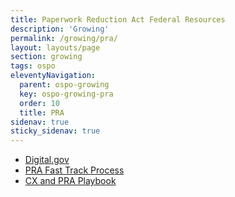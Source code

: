 ```yaml
---
title: Paperwork Reduction Act Federal Resources
description: 'Growing'
permalink: /growing/pra/
layout: layouts/page
section: growing
tags: ospo
eleventyNavigation:
  parent: ospo-growing
  key: ospo-growing-pra
  order: 10
  title: PRA
sidenav: true
sticky_sidenav: true
---
```


- [Digital.gov](https://pra.digital.gov/)
- [PRA Fast Track Process](https://digital.gov/resources/paperwork-reduction-act-fast-track-process/)
- [CX and PRA Playbook](https://coda.io/d/CMS-CX-and-Paperwork-Reduction-Act-Playbook_d1rO7wRDMh7/Welcome-to-the-Playbook_suS_E#_luDaa)
